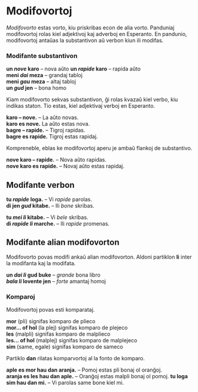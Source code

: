 # Modifovortoj

_Modifovorto_ estas vorto, kiu priskribas econ de alia vorto.
Panduniaj modifovortoj rolas kiel adjektivoj kaj adverboj en Esperanto.
En pandunio, modifovortoj antaŭas la substantivon aŭ verbon kiun ili modifas.

### Modifante substantivon

**un _nove_ karo**
– nova aŭto 
**un _rapide_ karo**
– rapida aŭto  
**meni _dai_ meza**
– grandaj tabloj  
**meni _gau_ meza**
– altaj tabloj  
**un _gud_ jen**
– bona homo

Kiam modifovorto sekvas substantivon, ĝi rolas kvazaŭ kiel verbo, kiu indikas staton.
Tio estas, kiel adjektivaj verboj en Esperanto.

**karo – nove.**
– La aŭto novas.  
**karo es nove.**
La aŭto estas nova.  
**bagre – rapide.**
– Tigroj rapidas.  
**bagre es rapide.**
Tigroj estas rapidaj.

Kompreneble, eblas ke modifovortoj aperu je ambaŭ flankoj de substantivo.

**nove karo – rapide.**
– Nova aŭto rapidas.  
**nove karo es rapide.**
– Novaj aŭto estas rapidaj.

## Modifante verbon

**tu _rapide_ loga.**
– Vi _rapide_ parolas.  
**di jen _gud_ kitabe.**
– Ili _bone_ skribas.

**tu _mei li_ kitabe.**
– Vi _bele_ skribas.  
**di _rapide li_ marche.**
– Ili _rapide_ promenas.


## Modifante alian modifovorton

Modifovorto povas modifi ankaŭ alian modifovorton.
Aldoni partiklon
**li**
inter la modifanta kaj la modifata.

**un _dai li_ gud buke**
– _grande_ bona libro  
**_bala li_ lovente jen**
– _forte_ amantaj homoj

### Komparoj

Modifovortoj povas esti komparataj.

**mor**
(pli) signifas komparo de plieco  
**mor... of hol**
(la plej) signifas komparo de plejeco  
**les**
(malpli) signifas komparo de malplieco  
**les... of hol**
(malplej) signifas komparo de malplejeco  
**sim**
(same, egale) signifas komparo de sameco

Partiklo
**dan**
rilatas komparvortoj al la fonto de komparo.

**aple es mor hau dan aranja.**
– Pomoj estas pli bonaj ol oranĝoj.  
**aranja es les hau dan aple.**
– Oranĝoj estas malpli bonaj ol pomoj.
**tu loga sim hau dan mi.**
– Vi parolas same bone kiel mi.

